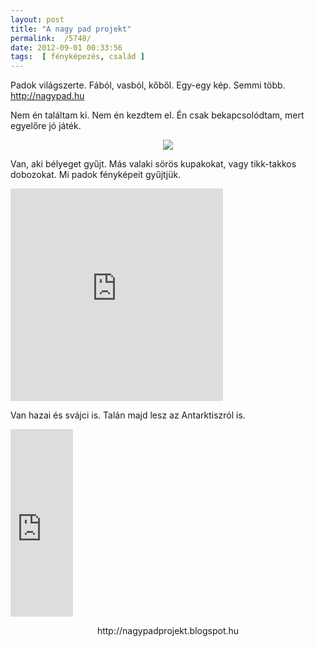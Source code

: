 ```yaml
---
layout: post
title: "A nagy pad projekt"
permalink:  /5748/ 
date: 2012-09-01 00:33:56
tags:  [ fényképezés, család ] 
---
```

Padok világszerte. Fából, vasból, kőből. Egy-egy kép. Semmi több. http://nagypad.hu

<!--break-->

Nem én találtam ki. Nem én kezdtem el. Én csak bekapcsolódtam, mert egyelőre jó játék.

<p style="text-align: center; "><a href="http://nagypadprojekt.blogspot.hu"><img src="http://2.bp.blogspot.com/-PP4aCDDXBYc/UAh2V758yzI/AAAAAAAACMU/8tzaALRQa1Q/s640/37913_1517788310504_7910802_n.jpg" ></a></p>Van, aki bélyeget gyűjt. Más valaki sörös kupakokat, vagy tikk-takkos dobozokat. Mi padok fényképeit gyűjtjük.

<p ><iframe frameborder="0" height="340" src="http://eleklaszlo.hu/nagypadprojekt/lightbox.php?max=9" width="340">itt van pár kép</iframe></p>Van hazai és svájci is. Talán majd lesz az Antarktiszról is.

<p ><iframe frameborder="0" height="300" src="http://zx.anzix.net/nagypadprojekt/" width="100">itt megy egy térkép</iframe></p><center>http://nagypadprojekt.blogspot.hu</center>